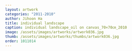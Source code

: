 ```yaml
---
layout: artwork
categories: "2011-2010"
author: Jihoon Ha
title: individual landscape
caption: individual landscape_oil on canvas_70×70㎝_2010
image: /assets/images/artworks/artwork036.jpg
thumb: /assets/images/artworks/thumbs/artwork036.jpg
order: 1011014
---
```

